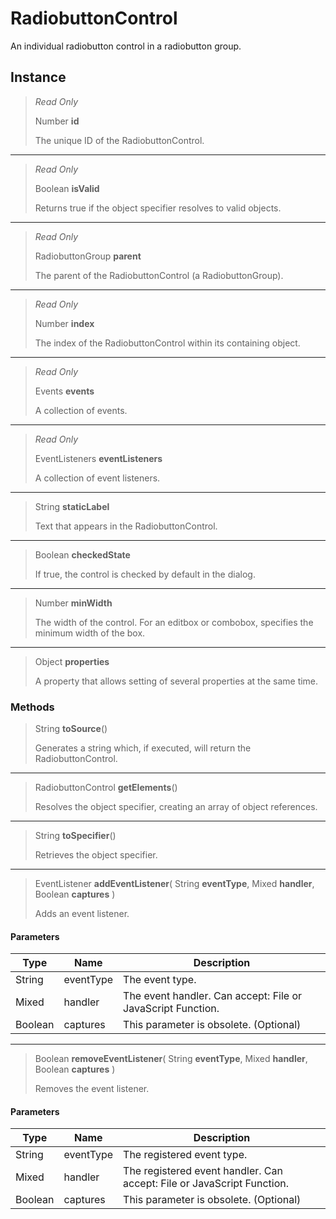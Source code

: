 # RadiobuttonControl
An individual radiobutton control in a radiobutton group.

## Instance
> *Read Only* 
> 
> Number **id** 
>
> The unique ID of the RadiobuttonControl.
*** 
> *Read Only* 
> 
> Boolean **isValid** 
>
> Returns true if the object specifier resolves to valid objects.
*** 
> *Read Only* 
> 
> RadiobuttonGroup **parent** 
>
> The parent of the RadiobuttonControl (a RadiobuttonGroup).
*** 
> *Read Only* 
> 
> Number **index** 
>
> The index of the RadiobuttonControl within its containing object.
*** 
> *Read Only* 
> 
> Events **events** 
>
> A collection of events.
*** 
> *Read Only* 
> 
> EventListeners **eventListeners** 
>
> A collection of event listeners.
*** 
> String **staticLabel** 
>
> Text that appears in the RadiobuttonControl.
*** 
> Boolean **checkedState** 
>
> If true, the control is checked by default in the dialog.
*** 
> Number **minWidth** 
>
> The width of the control. For an editbox or combobox, specifies the minimum width of the box.
*** 
> Object **properties** 
>
> A property that allows setting of several properties at the same time.

### Methods
> String **toSource**()
> 
> Generates a string which, if executed, will return the RadiobuttonControl.
*** 
> RadiobuttonControl **getElements**()
> 
> Resolves the object specifier, creating an array of object references.
*** 
> String **toSpecifier**()
> 
> Retrieves the object specifier.
*** 
> EventListener **addEventListener**( String **eventType**, Mixed **handler**, Boolean **captures** )
> 
> Adds an event listener.
#### Parameters
| Type | Name | Description |
|---|---|---|
| String | eventType | The event type. |
| Mixed | handler | The event handler. Can accept: File or JavaScript Function. |
| Boolean | captures | This parameter is obsolete. (Optional) |

*** 
> Boolean **removeEventListener**( String **eventType**, Mixed **handler**, Boolean **captures** )
> 
> Removes the event listener.
#### Parameters
| Type | Name | Description |
|---|---|---|
| String | eventType | The registered event type. |
| Mixed | handler | The registered event handler. Can accept: File or JavaScript Function. |
| Boolean | captures | This parameter is obsolete. (Optional) |


